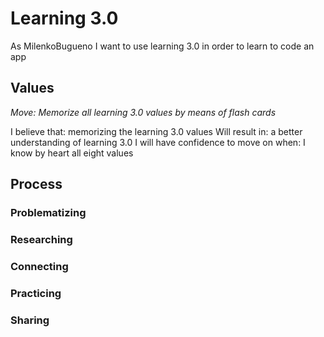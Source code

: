 # Learning 3.0
As MilenkoBugueno I want to use learning 3.0 in order to learn to code an app

## Values
*Move: Memorize all learning 3.0 values by means of flash cards*

 I believe that: memorizing the learning 3.0 values
 Will result in: a better understanding of learning 3.0
 I will have confidence to move on when: I know by heart all eight values

## Process
### Problematizing

### Researching

### Connecting

### Practicing

### Sharing





